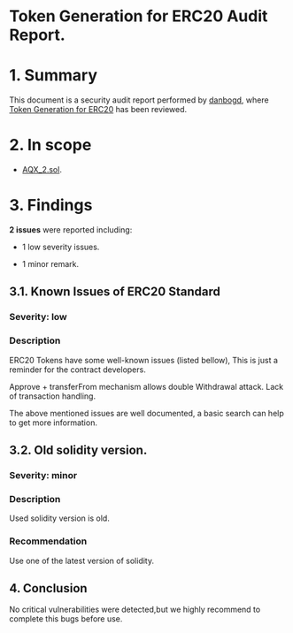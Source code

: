 
# Token Generation for ERC20 Audit Report.

# 1. Summary

This document is a security audit report performed by [danbogd](https://github.com/danbogd), where [Token Generation for ERC20](https://gist.github.com/yuriy77k/64fcfd4cd9bc7678711b6d85500ea79a) has been reviewed.

# 2. In scope

- [AQX_2.sol](https://gist.github.com/yuriy77k/64fcfd4cd9bc7678711b6d85500ea79a).

# 3. Findings

**2 issues** were reported including:

- 1 low severity issues.

- 1 minor remark.

## 3.1. Known Issues of ERC20 Standard

### Severity: low

### Description

ERC20 Tokens have some well-known issues (listed bellow), This is just a reminder for the contract developers.

Approve + transferFrom mechanism allows double Withdrawal attack.
Lack of transaction handling.

The above mentioned issues are well documented, a basic search can help to get more information.

## 3.2. Old solidity version. 

### Severity: minor

### Description

Used solidity version is old. 

### Recommendation

Use one of the latest version of solidity.

## 4. Conclusion
No critical vulnerabilities were detected,but we highly recommend to complete this bugs before use.

